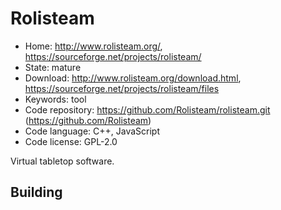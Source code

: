 # Rolisteam

- Home: http://www.rolisteam.org/, https://sourceforge.net/projects/rolisteam/
- State: mature
- Download: http://www.rolisteam.org/download.html, https://sourceforge.net/projects/rolisteam/files
- Keywords: tool
- Code repository: https://github.com/Rolisteam/rolisteam.git (https://github.com/Rolisteam)
- Code language: C++, JavaScript
- Code license: GPL-2.0

Virtual tabletop software.

## Building
